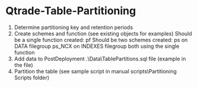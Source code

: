 # Qtrade-Table-Partitioning

1. Determine partitioning key and retention periods
2. Create schemes and function (see existing objects for examples)
	Should be a single function created: pf<tablename>
	Should be two schemes created: 	ps<tablename> on DATA filegroup
									ps<tablename>_NCX on INDEXES filegroup
		both using the single function
3. Add data to PostDeployment .\Data\TablePartitions.sql file (example in the file)
4. Partition the table (see sample script in manual scripts\Partitioning Scripts folder) 
